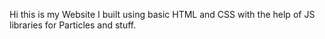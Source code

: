 Hi this is my Website I built using basic HTML and CSS with the help of JS libraries for Particles and stuff.
